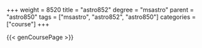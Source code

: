 +++
weight = 8520
title = "astro852"
degree = "msastro"
parent = "astro850"
tags = ["msastro", "astro852", "astro850"]
categories = ["course"]
+++

{{< genCoursePage >}}
